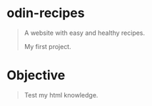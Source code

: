 # odin-recipes
> A website with easy and healthy recipes.
>
> My first project.

# Objective 
> Test my html knowledge.